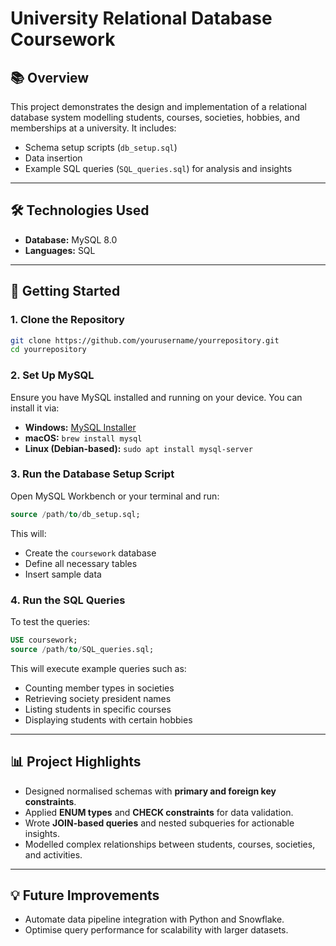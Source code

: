 # University Relational Database Coursework

## 📚 Overview

This project demonstrates the design and implementation of a relational database system modelling students, courses, societies, hobbies, and memberships at a university. It includes:

* Schema setup scripts (`db_setup.sql`)
* Data insertion
* Example SQL queries (`SQL_queries.sql`) for analysis and insights

---

## 🛠️ Technologies Used

* **Database:** MySQL 8.0
* **Languages:** SQL

---

## 🚀 Getting Started

### 1. Clone the Repository

```bash
git clone https://github.com/yourusername/yourrepository.git
cd yourrepository
```

### 2. Set Up MySQL

Ensure you have MySQL installed and running on your device. You can install it via:

* **Windows:** [MySQL Installer](https://dev.mysql.com/downloads/installer/)
* **macOS:** `brew install mysql`
* **Linux (Debian-based):** `sudo apt install mysql-server`

### 3. Run the Database Setup Script

Open MySQL Workbench or your terminal and run:

```sql
source /path/to/db_setup.sql;
```

This will:

* Create the `coursework` database
* Define all necessary tables
* Insert sample data

### 4. Run the SQL Queries

To test the queries:

```sql
USE coursework;
source /path/to/SQL_queries.sql;
```

This will execute example queries such as:

* Counting member types in societies
* Retrieving society president names
* Listing students in specific courses
* Displaying students with certain hobbies

---

## 📊 Project Highlights

* Designed normalised schemas with **primary and foreign key constraints**.
* Applied **ENUM types** and **CHECK constraints** for data validation.
* Wrote **JOIN-based queries** and nested subqueries for actionable insights.
* Modelled complex relationships between students, courses, societies, and activities.

---

## 💡 Future Improvements

* Automate data pipeline integration with Python and Snowflake.
* Optimise query performance for scalability with larger datasets.
